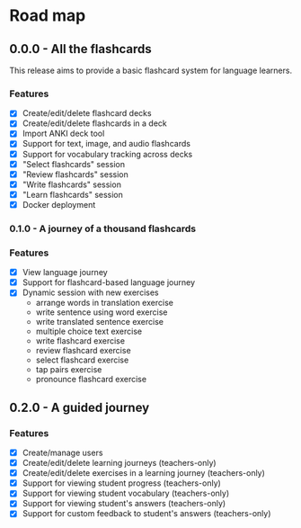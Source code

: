 # Road map 

## 0.0.0 - All the flashcards 
This release aims to provide a basic flashcard system for language learners.

### Features
- [x] Create/edit/delete flashcard decks 
- [x] Create/edit/delete flashcards in a deck
- [x] Import ANKI deck tool 
- [x] Support for text, image, and audio flashcards
- [x] Support for vocabulary tracking across decks 
- [x] "Select flashcards" session 
- [x] "Review flashcards" session
- [x] "Write flashcards" session
- [x] "Learn flashcards" session
- [x] Docker deployment

### 0.1.0 - A journey of a thousand flashcards 

### Features
- [x] View language journey
- [x] Support for flashcard-based language journey 
- [x] Dynamic session with new exercises
    - arrange words in translation exercise
    - write sentence using word exercise
    - write translated sentence exercise
    - multiple choice text exercise
    - write flashcard exercise
    - review flashcard exercise
    - select flashcard exercise
    - tap pairs exercise
    - pronounce flashcard exercise

## 0.2.0 - A guided journey

### Features
- [X] Create/manage users 
- [x] Create/edit/delete learning journeys (teachers-only)
- [x] Create/edit/delete exercises in a learning journey (teachers-only)
- [x] Support for viewing student progress (teachers-only)
- [x] Support for viewing student vocabulary (teachers-only)
- [x] Support for viewing student's answers (teachers-only)
- [x] Support for custom feedback to student's answers (teachers-only)